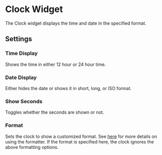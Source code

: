 # Clock Widget

The Clock widget displays the time and date in the specified format.

## Settings

### Time Display

Shows the time in either 12 hour or 24 hour time.

### Date Display

Either hides the date or shows it in short, long, or ISO format.

### Show Seconds

Toggles whether the seconds are shown or not.

### Format

Sets the clock to show a customized format. See [here](https://github.com/jwr12135/date-form#expressdate-reference) for more details on using the formatter. If the format is specified here, the clock ignores the above formatting options.
